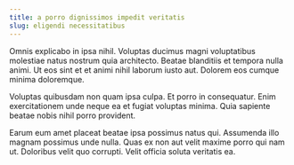 ```yaml
---
title: a porro dignissimos impedit veritatis
slug: eligendi necessitatibus
---
```


Omnis explicabo in ipsa nihil. Voluptas ducimus magni voluptatibus molestiae natus nostrum quia architecto. Beatae blanditiis et tempora nulla animi. Ut eos sint et et animi nihil laborum iusto aut. Dolorem eos cumque minima doloremque.

Voluptas quibusdam non quam ipsa culpa. Et porro in consequatur. Enim exercitationem unde neque ea et fugiat voluptas minima. Quia sapiente beatae nobis nihil porro provident.

Earum eum amet placeat beatae ipsa possimus natus qui. Assumenda illo magnam possimus unde nulla. Quas ex non aut velit maxime porro qui nam ut. Doloribus velit quo corrupti. Velit officia soluta veritatis ea.
